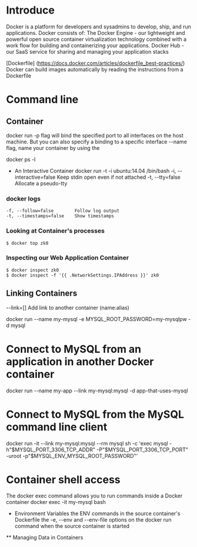 Introduce
=========

Docker is a platform for developers and sysadmins to develop, ship, and run applications.
Docker consists of:
    The Docker Engine - our lightweight and powerful open source container virtualization technology combined with a work flow for building and containerizing your applications.
    Docker Hub - our SaaS service for sharing and managing your application stacks

[Dockerfile] (https://docs.docker.com/articles/dockerfile_best-practices/)
Docker can build images automatically by reading the instructions from a Dockerfile

Command line
============

Container
---------

   docker run
   -p flag will bind the specified port to all interfaces on the host machine. But you can also specify a binding to a specific interface
   --name flag, name your container by using the

   docker ps -l
 + An Interactive Container
   docker run -t -i ubuntu:14.04 /bin/bash
   -i, --interactive=false    Keep stdin open even if not attached
   -t, --tty=false            Allocate a pseudo-tty

### docker logs ###

    -f, --follow=false        Follow log output
    -t, --timestamps=false    Show timestamps

### Looking at Container's processes ###

    $ docker top zk0

### Inspecting our Web Application Container ###

    $ docker inspect zk0
    $ docker inspect -f '{{ .NetworkSettings.IPAddress }}' zk0

Linking Containers
------------------

   --link=[]                  Add link to another container (name:alias)

   docker run --name my-mysql -e MYSQL_ROOT_PASSWORD=my-mysqlpw -d mysql
   # Connect to MySQL from an application in another Docker container
   docker run --name my-app --link my-mysql:mysql -d app-that-uses-mysql
   # Connect to MySQL from the MySQL command line client
   docker run -it --link my-mysql:mysql --rm mysql sh -c 'exec mysql -h"$MYSQL_PORT_3306_TCP_ADDR" -P"$MYSQL_PORT_3306_TCP_PORT" -uroot -p"$MYSQL_ENV_MYSQL_ROOT_PASSWORD"'
   # Container shell access
   The docker exec command allows you to run commands inside a Docker container
   docker exec -it my-mysql bash

   + Environment Variables
     the ENV commands in the source container's Dockerfile
     the -e, --env and --env-file options on the docker run command when the source container is started

** Managing Data in Containers
